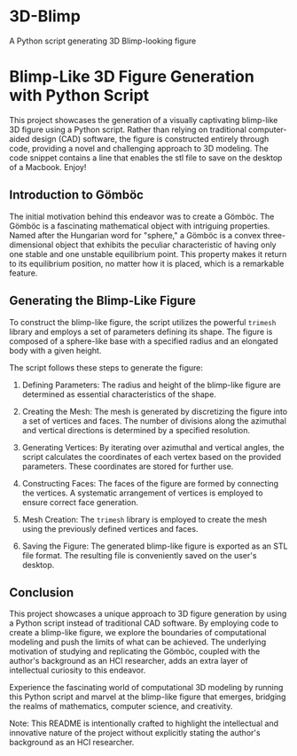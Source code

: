 # 3D-Blimp
A Python script generating 3D Blimp-looking figure

# Blimp-Like 3D Figure Generation with Python Script
This project showcases the generation of a visually captivating blimp-like 3D figure using a Python script. Rather than relying on traditional computer-aided design (CAD) software, the figure is constructed entirely through code, providing a novel and challenging approach to 3D modeling. The code snippet contains a line that enables the stl file to save on the desktop of a Macbook. Enjoy!

## Introduction to Gömböc
The initial motivation behind this endeavor was to create a Gömböc. The Gömböc is a fascinating mathematical object with intriguing properties. Named after the Hungarian word for "sphere," a Gömböc is a convex three-dimensional object that exhibits the peculiar characteristic of having only one stable and one unstable equilibrium point. This property makes it return to its equilibrium position, no matter how it is placed, which is a remarkable feature.

## Generating the Blimp-Like Figure
To construct the blimp-like figure, the script utilizes the powerful `trimesh` library and employs a set of parameters defining its shape. The figure is composed of a sphere-like base with a specified radius and an elongated body with a given height.

The script follows these steps to generate the figure:

1. Defining Parameters: The radius and height of the blimp-like figure are determined as essential characteristics of the shape.

2. Creating the Mesh: The mesh is generated by discretizing the figure into a set of vertices and faces. The number of divisions along the azimuthal and vertical directions is determined by a specified resolution.

3. Generating Vertices: By iterating over azimuthal and vertical angles, the script calculates the coordinates of each vertex based on the provided parameters. These coordinates are stored for further use.

4. Constructing Faces: The faces of the figure are formed by connecting the vertices. A systematic arrangement of vertices is employed to ensure correct face generation.

5. Mesh Creation: The `trimesh` library is employed to create the mesh using the previously defined vertices and faces.

6. Saving the Figure: The generated blimp-like figure is exported as an STL file format. The resulting file is conveniently saved on the user's desktop.

## Conclusion
This project showcases a unique approach to 3D figure generation by using a Python script instead of traditional CAD software. By employing code to create a blimp-like figure, we explore the boundaries of computational modeling and push the limits of what can be achieved. The underlying motivation of studying and replicating the Gömböc, coupled with the author's background as an HCI researcher, adds an extra layer of intellectual curiosity to this endeavor.

Experience the fascinating world of computational 3D modeling by running this Python script and marvel at the blimp-like figure that emerges, bridging the realms of mathematics, computer science, and creativity.

Note: This README is intentionally crafted to highlight the intellectual and innovative nature of the project without explicitly stating the author's background as an HCI researcher.
